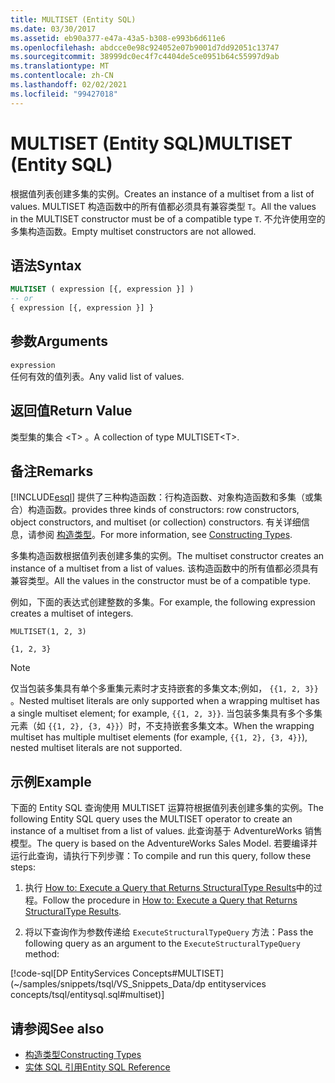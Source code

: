 ```yaml
---
title: MULTISET (Entity SQL)
ms.date: 03/30/2017
ms.assetid: eb90a377-e47a-43a5-b308-e993b6d611e6
ms.openlocfilehash: abdcce0e98c924052e07b9001d7dd92051c13747
ms.sourcegitcommit: 38999dc0ec4f7c4404de5ce0951b64c55997d9ab
ms.translationtype: MT
ms.contentlocale: zh-CN
ms.lasthandoff: 02/02/2021
ms.locfileid: "99427018"
---
```

# <a name="multiset-entity-sql"></a><span data-ttu-id="b6b9b-102">MULTISET (Entity SQL)</span><span class="sxs-lookup"><span data-stu-id="b6b9b-102">MULTISET (Entity SQL)</span></span>

<span data-ttu-id="b6b9b-103">根据值列表创建多集的实例。</span><span class="sxs-lookup"><span data-stu-id="b6b9b-103">Creates an instance of a multiset from a list of values.</span></span> <span data-ttu-id="b6b9b-104">MULTISET 构造函数中的所有值都必须具有兼容类型 `T`。</span><span class="sxs-lookup"><span data-stu-id="b6b9b-104">All the values in the MULTISET constructor must be of a compatible type `T`.</span></span> <span data-ttu-id="b6b9b-105">不允许使用空的多集构造函数。</span><span class="sxs-lookup"><span data-stu-id="b6b9b-105">Empty multiset constructors are not allowed.</span></span>

## <a name="syntax"></a><span data-ttu-id="b6b9b-106">语法</span><span class="sxs-lookup"><span data-stu-id="b6b9b-106">Syntax</span></span>

```sql
MULTISET ( expression [{, expression }] )
-- or
{ expression [{, expression }] }
```

## <a name="arguments"></a><span data-ttu-id="b6b9b-107">参数</span><span class="sxs-lookup"><span data-stu-id="b6b9b-107">Arguments</span></span>

`expression`  
 <span data-ttu-id="b6b9b-108">任何有效的值列表。</span><span class="sxs-lookup"><span data-stu-id="b6b9b-108">Any valid list of values.</span></span>

## <a name="return-value"></a><span data-ttu-id="b6b9b-109">返回值</span><span class="sxs-lookup"><span data-stu-id="b6b9b-109">Return Value</span></span>

<span data-ttu-id="b6b9b-110">类型集的集合 \<T> 。</span><span class="sxs-lookup"><span data-stu-id="b6b9b-110">A collection of type MULTISET\<T>.</span></span>

## <a name="remarks"></a><span data-ttu-id="b6b9b-111">备注</span><span class="sxs-lookup"><span data-stu-id="b6b9b-111">Remarks</span></span>

<!-- markdownlint-disable DOCSMD001 -->

[!INCLUDE[esql](../../../../../../includes/esql-md.md)] <span data-ttu-id="b6b9b-112">提供了三种构造函数：行构造函数、对象构造函数和多集（或集合）构造函数。</span><span class="sxs-lookup"><span data-stu-id="b6b9b-112">provides three kinds of constructors: row constructors, object constructors, and multiset (or collection) constructors.</span></span> <span data-ttu-id="b6b9b-113">有关详细信息，请参阅 [构造类型](constructing-types-entity-sql.md)。</span><span class="sxs-lookup"><span data-stu-id="b6b9b-113">For more information, see [Constructing Types](constructing-types-entity-sql.md).</span></span>

<span data-ttu-id="b6b9b-114">多集构造函数根据值列表创建多集的实例。</span><span class="sxs-lookup"><span data-stu-id="b6b9b-114">The multiset constructor creates an instance of a multiset from a list of values.</span></span> <span data-ttu-id="b6b9b-115">该构造函数中的所有值都必须具有兼容类型。</span><span class="sxs-lookup"><span data-stu-id="b6b9b-115">All the values in the constructor must be of a compatible type.</span></span>

<span data-ttu-id="b6b9b-116">例如，下面的表达式创建整数的多集。</span><span class="sxs-lookup"><span data-stu-id="b6b9b-116">For example, the following expression creates a multiset of integers.</span></span>

`MULTISET(1, 2, 3)`

`{1, 2, 3}`

> [!NOTE]
> <span data-ttu-id="b6b9b-117">仅当包装多集具有单个多重集元素时才支持嵌套的多集文本;例如， `{{1, 2, 3}}` 。</span><span class="sxs-lookup"><span data-stu-id="b6b9b-117">Nested multiset literals are only supported when a wrapping multiset has a single multiset element; for example, `{{1, 2, 3}}`.</span></span> <span data-ttu-id="b6b9b-118">当包装多集具有多个多集元素（如 `{{1, 2}, {3, 4}}`）时，不支持嵌套多集文本。</span><span class="sxs-lookup"><span data-stu-id="b6b9b-118">When the wrapping multiset has multiple multiset elements (for example, `{{1, 2}, {3, 4}}`), nested multiset literals are not supported.</span></span>

## <a name="example"></a><span data-ttu-id="b6b9b-119">示例</span><span class="sxs-lookup"><span data-stu-id="b6b9b-119">Example</span></span>

<span data-ttu-id="b6b9b-120">下面的 Entity SQL 查询使用 MULTISET 运算符根据值列表创建多集的实例。</span><span class="sxs-lookup"><span data-stu-id="b6b9b-120">The following Entity SQL query uses the MULTISET operator to create an instance of a multiset from a list of values.</span></span> <span data-ttu-id="b6b9b-121">此查询基于 AdventureWorks 销售模型。</span><span class="sxs-lookup"><span data-stu-id="b6b9b-121">The query is based on the AdventureWorks Sales Model.</span></span> <span data-ttu-id="b6b9b-122">若要编译并运行此查询，请执行下列步骤：</span><span class="sxs-lookup"><span data-stu-id="b6b9b-122">To compile and run this query, follow these steps:</span></span>

1. <span data-ttu-id="b6b9b-123">执行 [How to: Execute a Query that Returns StructuralType Results](../how-to-execute-a-query-that-returns-structuraltype-results.md)中的过程。</span><span class="sxs-lookup"><span data-stu-id="b6b9b-123">Follow the procedure in [How to: Execute a Query that Returns StructuralType Results](../how-to-execute-a-query-that-returns-structuraltype-results.md).</span></span>

2. <span data-ttu-id="b6b9b-124">将以下查询作为参数传递给 `ExecuteStructuralTypeQuery` 方法：</span><span class="sxs-lookup"><span data-stu-id="b6b9b-124">Pass the following query as an argument to the `ExecuteStructuralTypeQuery` method:</span></span>

[!code-sql[DP EntityServices Concepts#MULTISET](~/samples/snippets/tsql/VS_Snippets_Data/dp entityservices concepts/tsql/entitysql.sql#multiset)]

## <a name="see-also"></a><span data-ttu-id="b6b9b-125">请参阅</span><span class="sxs-lookup"><span data-stu-id="b6b9b-125">See also</span></span>

- [<span data-ttu-id="b6b9b-126">构造类型</span><span class="sxs-lookup"><span data-stu-id="b6b9b-126">Constructing Types</span></span>](constructing-types-entity-sql.md)
- [<span data-ttu-id="b6b9b-127">实体 SQL 引用</span><span class="sxs-lookup"><span data-stu-id="b6b9b-127">Entity SQL Reference</span></span>](entity-sql-reference.md)

